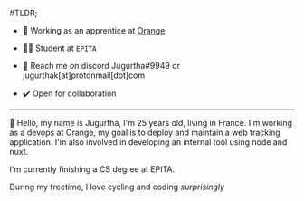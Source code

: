 #TLDR;
- 🔨 Working as an apprentice at [Orange](https://github.com/Orange-OpenSource)

- 👨‍💻 Student at `EPITA`

- 📧 Reach me on discord Jugurtha#9949 or jugurthak[at]protonmail[dot]com

- ✔️ Open for collaboration

---
👋 Hello, my name is Jugurtha, I'm 25 years old, living in France. I'm working as a devops at Orange, my goal is to deploy and maintain a web tracking application. I'm also involved in developing an internal tool using node and nuxt.

I'm currently finishing a CS degree at EPITA.

During my freetime, I love cycling and coding *surprisingly*
